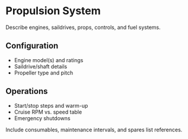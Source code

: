 
# Propulsion System

Describe engines, saildrives, props, controls, and fuel systems.

## Configuration

- Engine model(s) and ratings
- Saildrive/shaft details
- Propeller type and pitch

## Operations

- Start/stop steps and warm-up
- Cruise RPM vs. speed table
- Emergency shutdowns

Include consumables, maintenance intervals, and spares list references.

